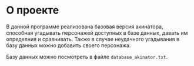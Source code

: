 # О проекте

В данной программе реализована базовая версия акинатора, способная угадывать персонажей доступных в базе данных, давать им определния и сравнивать. Также в случае неудачного угадывания в базу данных можно добавить своего персонажа.

Базу данных можно посмотреть в файле ``database_akinator.txt``.

